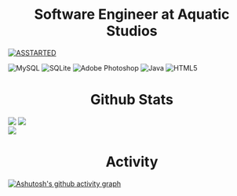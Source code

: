 <h1 align="center">Software Engineer at Aquatic Studios</h1>

[![ASSTARTED](https://user-images.githubusercontent.com/85844486/162154108-46ba8447-6e3d-49fe-8b64-71569c2be9fb.png)](https://discord.gg/XSWWCEhURx)

![MySQL](https://img.shields.io/badge/mysql-%2300f.svg?style=for-the-badge&logo=mysql&logoColor=white) ![SQLite](https://img.shields.io/badge/sqlite-%2307405e.svg?style=for-the-badge&logo=sqlite&logoColor=white) ![Adobe Photoshop](https://img.shields.io/badge/adobephotoshop-%2331A8FF.svg?style=for-the-badge&logo=adobephotoshop&logoColor=white) ![Java](https://img.shields.io/badge/java-%23ED8B00.svg?style=for-the-badge&logo=java&logoColor=white) ![HTML5](https://img.shields.io/badge/html5-%23E34F26.svg?style=for-the-badge&logo=html5&logoColor=white)

<h1 align="center">Github Stats</h1>

![](https://github-readme-stats.vercel.app/api/top-langs/?username=Sxmuray&theme=dark&hide_border=false&include_all_commits=false&count_private=false&layout=compact)
![](https://github-readme-stats.vercel.app/api?username=Sxmuray&theme=dark&hide_border=false&include_all_commits=false&count_private=false)<br/>
![](https://github-readme-streak-stats.herokuapp.com/?user=Sxmuray&theme=dark&hide_border=false)<br/>

<h1 align="center">Activity</h1>

[![Ashutosh's github activity graph](https://activity-graph.herokuapp.com/graph?username=sxmuray&bg_color=ffffff&color=828282&line=000000&point=009dff&area=true&hide_border=true)](https://github.com/ashutosh00710/github-readme-activity-graph)
